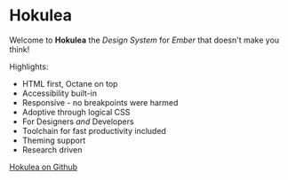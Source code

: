 # Hokulea

Welcome to **Hokulea** the _Design System_ for _Ember_ that doesn't make you
think!

Highlights:

- HTML first, Octane on top
- Accessibility built-in
- Responsive - no breakpoints were harmed
- Adoptive through logical CSS
- For Designers _and_ Developers
- Toolchain for fast productivity included
- Theming support
- Research driven

[Hokulea on Github](https://github.com/gossi/hokulea)
